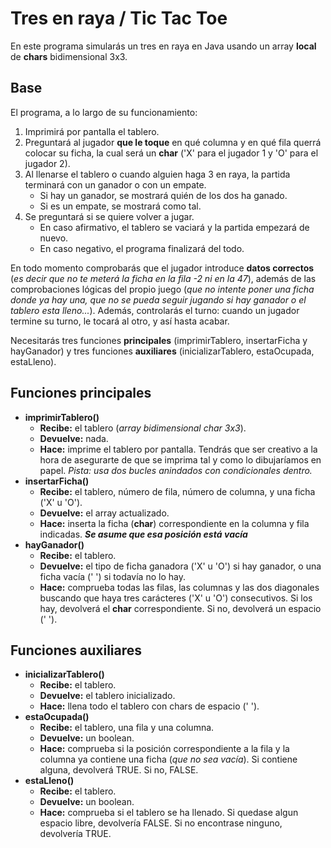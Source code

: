 # Tres en raya / Tic Tac Toe
En este programa simularás un tres en raya en Java usando un array **local** de **chars** bidimensional 3x3.

## Base
El programa, a lo largo de su funcionamiento: 
1. Imprimirá por pantalla el tablero.
2. Preguntará al jugador **que le toque** en qué columna y en qué fila querrá colocar su ficha, la cual será un **char** ('X' para el jugador 1 y 'O' para el jugador 2).
3. Al llenarse el tablero o cuando alguien haga 3 en raya, la partida terminará con un ganador o con un empate.
    -  Si hay un ganador, se mostrará quién de los dos ha ganado.
    - Si es un empate, se mostrará como tal.  
4. Se preguntará si se quiere volver a jugar.
    - En caso afirmativo, el tablero se vaciará y la partida empezará de nuevo.
    - En caso negativo, el programa finalizará del todo. 

En todo momento comprobarás que el jugador introduce **datos correctos** (_es decir que no te meterá la ficha en la fila -2 ni en la 47_), además de las comprobaciones lógicas del propio juego (_que no intente poner una ficha donde ya hay una, que no se pueda seguir jugando si hay ganador o el tablero esta lleno..._). Además, controlarás el turno: cuando un jugador termine su turno, le tocará al otro, y así hasta acabar.

Necesitarás tres funciones **principales** (imprimirTablero, insertarFicha y hayGanador) y tres funciones **auxiliares** (inicializarTablero, estaOcupada, estaLleno).

## Funciones principales
- **imprimirTablero()**
  - **Recibe:** el tablero (_array bidimensional char 3x3_).
  - **Devuelve:** nada.
  - **Hace:** imprime el tablero por pantalla. Tendrás que ser creativo a la hora de asegurarte de que se imprima tal y como lo dibujaríamos en papel.
            _Pista: usa dos bucles anindados con condicionales dentro._
- **insertarFicha()**
  - **Recibe:** el tablero, número de fila, número de columna, y una ficha ('X' u 'O').
  - **Devuelve:** el array actualizado.
  - **Hace:** inserta la ficha (**char**) correspondiente en la columna y fila indicadas. **_Se asume que esa posición está vacía_**
- **hayGanador()**
  - **Recibe:** el tablero.
  - **Devuelve:** el tipo de ficha ganadora ('X' u 'O') si hay ganador, o una ficha vacía (' ') si todavía no lo hay.
  - **Hace:** comprueba todas las filas, las columnas y las dos diagonales buscando que haya tres carácteres ('X' u 'O') consecutivos. Si los hay, devolverá el **char** correspondiente. Si no, devolverá un espacio (' ').

## Funciones auxiliares
- **inicializarTablero()**
  - **Recibe:** el tablero.
  - **Devuelve:** el tablero inicializado.
  - **Hace:** llena todo el tablero con chars de espacio (' ').
- **estaOcupada()**
  - **Recibe:** el tablero, una fila y una columna.
  - **Devuelve:** un boolean.
  - **Hace:** comprueba si la posición correspondiente a la fila y la columna ya contiene una ficha (_que no sea vacía_). Si contiene alguna, devolverá TRUE. Si no, FALSE.
- **estaLleno()**
  - **Recibe:** el tablero.
  - **Devuelve:** un boolean.
  - **Hace:** comprueba si el tablero se ha llenado. Si quedase algun espacio libre, devolvería FALSE. Si no encontrase ninguno, devolvería TRUE.


